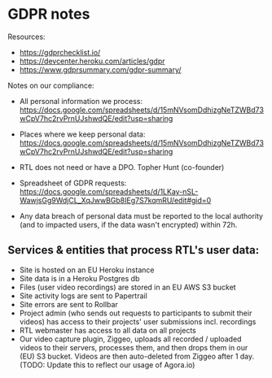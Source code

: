 # GDPR notes

Resources:

  * https://gdprchecklist.io/
  * https://devcenter.heroku.com/articles/gdpr
  * https://www.gdprsummary.com/gdpr-summary/

Notes on our compliance:

  * All personal information we process: https://docs.google.com/spreadsheets/d/15mNVsomDdhizgNeTZWBd73wCpV7hc2rvPrnUJshwdQE/edit?usp=sharing

  * Places where we keep personal data: https://docs.google.com/spreadsheets/d/15mNVsomDdhizgNeTZWBd73wCpV7hc2rvPrnUJshwdQE/edit?usp=sharing

  * RTL does not need or have a DPO. Topher Hunt (co-founder)

  * Spreadsheet of GDPR requests: https://docs.google.com/spreadsheets/d/1LKay-nSL-WawjsGg9WdjCL_XqJwwBGb8IEg7S7kqmRU/edit#gid=0

  * Any data breach of personal data must be reported to the local authority (and to impacted users, if the data wasn't encrypted) within 72h.


## Services & entities that process RTL's user data:

  * Site is hosted on an EU Heroku instance
  * Site data is in a Heroku Postgres db
  * Files (user video recordings) are stored in an EU AWS S3 bucket
  * Site activity logs are sent to Papertrail
  * Site errors are sent to Rollbar
  * Project admin (who sends out requests to participants to submit their videos) has access to their projects' user submissions incl. recordings
  * RTL webmaster has access to all data on all projects
  * Our video capture plugin, Ziggeo, uploads all recorded / uploaded videos to their servers, processes them, and then drops them in our (EU) S3 bucket. Videos are then auto-deleted from Ziggeo after 1 day. (TODO: Update this to reflect our usage of Agora.io)
